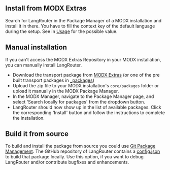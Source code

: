 ## Install from MODX Extras

Search for LangRouter in the Package Manager of a MODX installation and install
it in there. You have to fill the context key of the default language during the
setup. See in [Usage](/usage/) for the possible value.

## Manual installation

If you can't access the MODX Extras Repository in your MODX installation, you
can manually install LangRouter.

* Download the transport package from [MODX Extras](https://modx.com/extras/package/langrouter) (or one of the pre built transport packages in [_packages](https://github.com/Jako/LangRouter/tree/master/_packages))
* Upload the zip file to your MODX installation's `core/packages` folder or upload it manually in the MODX Package Manager.
* In the MODX Manager, navigate to the Package Manager page, and select 'Search locally for packages' from the dropdown button.
* LangRouter should now show up in the list of available packages. Click the corresponding 'Install' button and follow the instructions to complete the installation.

## Build it from source

To build and install the package from source you could use [Git Package
Management](https://github.com/TheBoxer/Git-Package-Management). The GitHub
repository of LangRouter contains a
[config.json](https://github.com/Jako/LangRouter/blob/master/_build/config.json)
to build that package locally. Use this option, if you want to debug LangRouter
and/or contribute bugfixes and enhancements.
